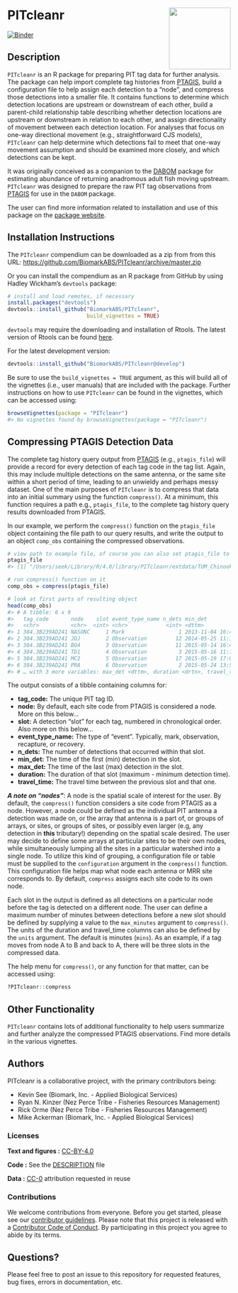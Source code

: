
<!-- README.md is generated from README.Rmd. Please edit that file -->

# PITcleanr <a href='https://github.com/BiomarkABS/PITcleanr'><img src='man/figures/logo.png' align="right" height="139" /></a>

<!-- badges: start -->

[![Binder](https://mybinder.org/badge_logo.svg)](https://mybinder.org/v2/gh/BiomarkABS/PITcleanr/master?urlpath=rstudio)
<!-- badges: end -->

## Description

`PITcleanr` is an R package for preparing PIT tag data for further
analysis. The package can help import complete tag histories from
[PTAGIS](https://ptagis.org/), build a configuration file to help assign
each detection to a “node”, and compress those detections into a smaller
file. It contains functions to determine which detection locations are
upstream or downstream of each other, build a parent-child relationship
table describing whether detection locations are upstream or downstream
in relation to each other, and assign directionality of movement between
each detection location. For analyses that focus on one-way directional
movement (e.g., straightforward CJS models), `PITcleanr` can help
determine which detections fail to meet that one-way movement assumption
and should be examined more closely, and which detections can be kept.

It was originally conceived as a companion to the
[DABOM](https://github.com/BiomarkABS/DABOM) package for estimating
abundance of returning anadromous adult fish moving upstream.
`PITcleanr` was designed to prepare the raw PIT tag observations from
[PTAGIS](http://www.ptagis.org) for use in the `DABOM` package.

The user can find more information related to installation and use of
this package on the [package
website](https://biomarkabs.github.io/PITcleanr/).

## Installation Instructions

The `PITcleanr` compendium can be downloaded as a zip from from this
URL: <https://github.com/BiomarkABS/PITcleanr/archive/master.zip>

Or you can install the compendium as an R package from GitHub by using
Hadley Wickham’s `devtools` package:

``` r
# install and load remotes, if necessary
install.packages("devtools")
devtools::install_github("BiomarkABS/PITcleanr", 
                         build_vignettes = TRUE)
```

`devtools` may require the downloading and installation of Rtools. The
latest version of Rtools can be found
[here](https://cran.r-project.org/bin/windows/Rtools/).

For the latest development version:

``` r
devtools::install_github("BiomarkABS/PITcleanr@develop")
```

Be sure to use the `build_vignettes = TRUE` argument, as this will build
all of the vignettes (i.e., user manuals) that are included with the
package. Further instructions on how to use `PITcleanr` can be found in
the vignettes, which can be accessed using:

``` r
browseVignettes(package = "PITcleanr")
#> No vignettes found by browseVignettes(package = "PITcleanr")
```

## Compressing PTAGIS Detection Data

The complete tag history query output from [PTAGIS](https://ptagis.org/)
(e.g., `ptagis_file`) will provide a record for every detection of each
tag code in the tag list. Again, this may include multiple detections on
the same antenna, or the same site within a short period of time,
leading to an unwieldy and perhaps messy dataset. One of the main
purposes of `PITcleanr` is to compress that data into an initial summary
using the function `compress()`. At a minimum, this function requires a
path e.g., `ptagis_file`, to the complete tag history query results
downloaded from PTAGIS.

In our example, we perform the `compress()` function on the
`ptagis_file` object containing the file path to our query results, and
write the output to an object `comp_obs` containing the compressed
observations.

``` r
# view path to example file, of course you can also set ptagis_file to your own PTAGIS query results
ptagis_file
#> [1] "/Users/seek/Library/R/4.0/library/PITcleanr/extdata/TUM_Chinook_2015.csv"

# run compress() function on it
comp_obs = compress(ptagis_file)

# look at first parts of resulting object
head(comp_obs)
#> # A tibble: 6 x 9
#>   tag_code       node    slot event_type_name n_dets min_det            
#>   <chr>          <chr>  <int> <chr>            <int> <dttm>             
#> 1 384.3B239AD241 NASONC     1 Mark                 1 2013-11-04 16:45:00
#> 2 384.3B239AD241 JDJ        2 Observation         12 2014-05-25 11:14:29
#> 3 384.3B239AD241 BO4        3 Observation         11 2015-05-14 16:41:24
#> 4 384.3B239AD241 TD1        4 Observation          3 2015-05-16 11:15:40
#> 5 384.3B239AD241 MC2        5 Observation         17 2015-05-19 17:01:15
#> 6 384.3B239AD241 PRA        6 Observation          2 2015-05-24 13:51:16
#> # … with 3 more variables: max_det <dttm>, duration <drtn>, travel_time <drtn>
```

The output consists of a tibble containing columns for:

  - **tag\_code:** The unique PIT tag ID.
  - **node:** By default, each site code from PTAGIS is considered a
    node. More on this below…
  - **slot:** A detection “slot” for each tag, numbered in chronological
    order. Also more on this below…
  - **event\_type\_name:** The type of “event”. Typically, mark,
    observation, recapture, or recovery.
  - **n\_dets:** The number of detections that occurred within that
    slot.
  - **min\_det:** The time of the first (min) detection in the slot.
  - **max\_det:** The time of the last (max) detection in the slot.
  - **duration:** The duration of that slot (maximum - minimum detection
    time).
  - **travel\_time:** The travel time between the previous slot and that
    one.

***A note on “nodes”***: A node is the spatial scale of interest for the
user. By default, the `compress()` function considers a site code from
PTAGIS as a node. However, a node could be defined as the individual PIT
antenna a detection was made on, or the array that antenna is a part of,
or groups of arrays, or sites, or groups of sites, or possibly even
larger (e.g, any detection in **this** tributary\!) depending on the
spatial scale desired. The user may decide to define some arrays at
particular sites to be their own nodes, while simultaneously lumping all
the sites in a particular watershed into a single node. To utilize this
kind of grouping, a configuration file or table must be supplied to the
`configuration` argument in the `compress()` function. This
configuration file helps map what node each antenna or MRR site
corresponds to. By default, `compress` assigns each site code to its own
node.

Each slot in the output is defined as all detections on a particular
node before the tag is detected on a different node. The user can define
a maximum number of minutes between detections before a new slot should
be defined by supplying a value to the `max_minutes` argument to
`compress()`. The units of the duration and travel\_time columns can
also be defined by the `units` argument. The default is minutes
(`mins`). As an example, if a tag moves from node A to B and back to A,
there will be three slots in the compressed data.

The help menu for `compress()`, or any function for that matter, can be
accessed using:

``` r
?PITcleanr::compress
```

## Other Functionality

`PITcleanr` contains lots of additional functionality to help users
summarize and further analyze the compressed PTAGIS observations. Find
more details in the various vignettes.

## Authors

PITcleanr is a collaborative project, with the primary contributors
being:

  - Kevin See (Biomark, Inc. - Applied Biological Services)
  - Ryan N. Kinzer (Nez Perce Tribe - Fisheries Resources Management)
  - Rick Orme (Nez Perce Tribe - Fisheries Resources Management)
  - Mike Ackerman (Biomark, Inc. - Applied Biological Services)

### Licenses

**Text and figures :**
[CC-BY-4.0](http://creativecommons.org/licenses/by/4.0/)

**Code :** See the [DESCRIPTION](DESCRIPTION) file

**Data :** [CC-0](http://creativecommons.org/publicdomain/zero/1.0/)
attribution requested in reuse

### Contributions

We welcome contributions from everyone. Before you get started, please
see our [contributor guidelines](CONTRIBUTING.md). Please note that this
project is released with a [Contributor Code of Conduct](CONDUCT.md). By
participating in this project you agree to abide by its terms.

## Questions?

Please feel free to post an issue to this repository for requested
features, bug fixes, errors in documentation, etc.
